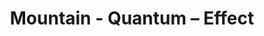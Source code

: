 ---
title: Mountain - Quantum – Effect
builder: true
type: coming-soon

# Content section
sections:
  - headerSection
  - servicesSection
  - subscribeSection
  - contactSection
  - mapSection

# Background effect
quantumEffect: 
  enable: true
  ### Use C++ Hex colors for this effects. Recommended free program ColorMania.
  backgroundColor: 0x0060CDB5
  hemisphereLight: 0xffffff
  hemisphereLight2: 0x0C056D
  directionalLight: 0x590D82
  meshPhongMaterial: 0x23f660

---